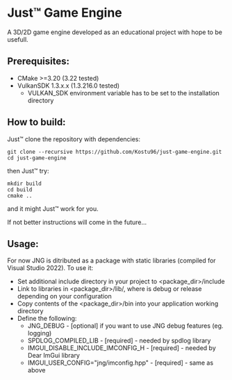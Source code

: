 # Just™ Game Engine
A 3D/2D game engine developed as an educational project with hope to be usefull.

## Prerequisites:
- CMake >=3.20 (3.22 tested)
- VulkanSDK 1.3.x.x (1.3.216.0 tested)
  - VULKAN_SDK environment variable has to be set to the installation directory

## How to build:
Just™ clone the repository with dependencies:
```
git clone --recursive https://github.com/Kostu96/just-game-engine.git
cd just-game-engine
```
then Just™ try:
```
mkdir build
cd build
cmake ..
```
and it might Just™ work for you.

If not better instructions will come in the future...

## Usage:
For now JNG is ditributed as a package with static libraries (compiled for Visual Studio 2022).
To use it:
- Set additional include directory in your project to <package_dir>/include
- Link to libraries in <package_dir>/lib/<configuration>, where <configuration> is debug or release depending on your configuration
- Copy contents of the <package_dir>/bin into your application working directory
- Define the following:
  - JNG_DEBUG - [optional] if you want to use JNG debug features (eg. logging)
  - SPDLOG_COMPILED_LIB - [required] - needed by spdlog library
  - IMGUI_DISABLE_INCLUDE_IMCONFIG_H - [required] - needed by Dear ImGui library
  - IMGUI_USER_CONFIG="jng/imconfig.hpp" - [required] - same as above
